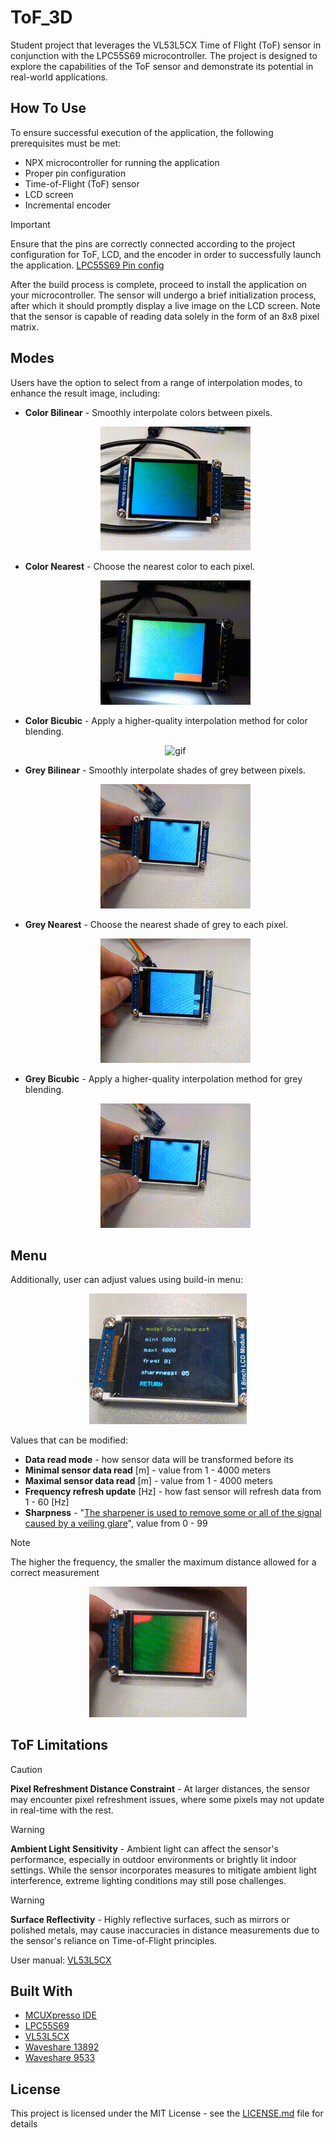 # ToF_3D
Student project that leverages the VL53L5CX Time of Flight (ToF) sensor in conjunction with the LPC55S69 microcontroller. The project is designed to explore the capabilities of the ToF sensor and demonstrate its potential in real-world applications.

## How To Use

To ensure successful execution of the application, the following prerequisites must be met:

* NPX microcontroller for running the application
* Proper pin configuration
* Time-of-Flight (ToF) sensor
* LCD screen
* Incremental encoder

> [!IMPORTANT]
> Ensure that the pins are correctly connected according to the project configuration for ToF, LCD, and the encoder in order to successfully launch the application. [LPC55S69 Pin config](./Expansion%20Connectors.pdf)

After the build process is complete, proceed to install the application on your microcontroller. The sensor will undergo a brief initialization process, after which it should promptly display a live image on the LCD screen. Note that the sensor is capable of reading data solely in the form of an 8x8 pixel matrix.

## Modes

Users have the option to select from a range of interpolation modes, to enhance the result image, including:

* **Color Bilinear** - Smoothly interpolate colors between pixels.
<br><p align="center"><img src="./imgs/bilinear.gif" alt="gif" width="50%" height="50%"></p>

* **Color Nearest** - Choose the nearest color to each pixel.
<br><p align="center"><img src="./imgs/nearestNeighbour.gif" alt="gif" width="50%" height="50%"></p>

* **Color Bicubic** -  Apply a higher-quality interpolation method for color blending.
<br><p align="center"><img src="./imgs/biqubic.gif" alt="gif" width="50%" height="50%"></p>

* **Grey Bilinear** - Smoothly interpolate shades of grey between pixels.
 <br><p align="center"><img src="./imgs/bilinearGray.gif" alt="gif" width="50%" height="50%"></p>
 
* **Grey Nearest** - Choose the nearest shade of grey to each pixel.
<br><p align="center"><img src="./imgs/nearestGray.gif" alt="gif" width="50%" height="50%"></p>

* **Grey Bicubic** - Apply a higher-quality interpolation method for grey blending.
<br><p align="center"><img src="./imgs/bilinearGray.gif" alt="gif" width="50%" height="50%"></p>

## Menu
Additionally, user can adjust values using build-in menu:

<p align="center">
  <img src="./imgs/menu.gif" alt="menu" width="50%" height="50%">
</p>

Values that can be modified:
* **Data read mode** - how sensor data will be transformed before its
* **Minimal sensor data read** [m] - value from 1 - 4000 meters
* **Maximal sensor data read** [m] - value from 1 - 4000 meters
* **Frequency refresh update** [Hz] - how fast sensor will refresh data from 1 - 60 [Hz]
* **Sharpness** - "[The sharpener is used to remove some or all of the signal caused by a veiling glare](https://www.st.com/resource/en/user_manual/um2884-a-guide-to-using-the-vl53l5cx-multizone-timeofflight-ranging-sensor-with-a-wide-field-of-view-ultra-lite-driver-uld-stmicroelectronics.pdf#page=10)", value from 0 - 99

> [!NOTE]
> The higher the frequency, the smaller the maximum distance allowed for a correct measurement

<p align="center">
  <img src="./imgs/menu2.gif" alt="menu" width="50%" height="50%">
</p>

## ToF Limitations

> [!CAUTION]
> **Pixel Refreshment Distance Constraint** - At larger distances, the sensor may encounter pixel refreshment issues, where some pixels may not update in real-time with the rest.

> [!WARNING]
> **Ambient Light Sensitivity** - Ambient light can affect the sensor's performance, especially in outdoor environments or brightly lit indoor settings. While the sensor incorporates measures to mitigate ambient light interference, extreme lighting conditions may still pose challenges.

> [!WARNING]
> **Surface Reflectivity** - Highly reflective surfaces, such as mirrors or polished metals, may cause inaccuracies in distance measurements due to the sensor's reliance on Time-of-Flight principles.

User manual: [VL53L5CX](https://www.st.com/resource/en/user_manual/um2884-a-guide-to-using-the-vl53l5cx-multizone-timeofflight-ranging-sensor-with-a-wide-field-of-view-ultra-lite-driver-uld-stmicroelectronics.pdf)

## Built With

* [MCUXpresso IDE](https://www.nxp.com/design/software/development-software/mcuxpresso-software-and-tools-/mcuxpresso-integrated-development-environment-ide:MCUXpresso-IDE)
* [LPC55S69](https://www.nxp.com/products/processors-and-microcontrollers/arm-microcontrollers/general-purpose-mcus/lpc5500-cortex-m33/high-efficiency-arm-cortex-m33-based-microcontroller-family:LPC55S6x)
* [VL53L5CX](https://www.st.com/en/imaging-and-photonics-solutions/vl53l5cx.html)
* [Waveshare 13892](https://botland.com.pl/wyswietlacze-lcd-tft-i-ips/10754-wyswietlacz-lcd-tft-kolorowy-18-128x160px-spi-waveshare-13892-5904422316600.html?cd=18298825651&ad=&kd=&gad_source=1&gclid=CjwKCAjw9IayBhBJEiwAVuc3fnzV9Mri-7Q6pY6htQ_bz5D1_3QTthhOibBEx9GWr2F2xUjPhQBVYxoC690QAvD_BwE)
* [Waveshare 9533](https://botland.com.pl/enkodery/4483-czujnik-obrotu-impulsator-enkoder-z-przyciskiem-modul-waveshare-9533-5904422366582.html?cd=20567593583&ad=&kd=&gad_source=1&gclid=CjwKCAjw9IayBhBJEiwAVuc3foN_4__QTdndCYP2mnJhBEWZfnRVu7XHFbJqB0fvRTm9RE0dJ6yIXBoCqvAQAvD_BwE)

## License

This project is licensed under the MIT License - see the [LICENSE.md](LICENSE.md) file for details
